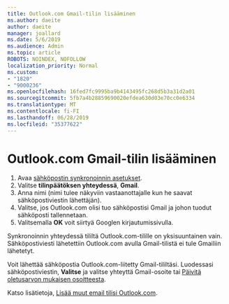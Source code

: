 ```yaml
---
title: Outlook.com Gmail-tilin lisääminen
ms.author: daeite
author: daeite
manager: joallard
ms.date: 5/6/2019
ms.audience: Admin
ms.topic: article
ROBOTS: NOINDEX, NOFOLLOW
localization_priority: Normal
ms.custom:
- "1820"
- "9000236"
ms.openlocfilehash: 16fed7fc9995ba9b4143495fc268d5b3a31d2a01
ms.sourcegitcommit: 5fb7a4b28859690020efdea630d03e70cc0e6334
ms.translationtype: MT
ms.contentlocale: fi-FI
ms.lasthandoff: 06/28/2019
ms.locfileid: "35377622"
---
```

# <a name="add-your-gmail-account-to-outlookcom"></a>Outlook.com Gmail-tilin lisääminen

1. Avaa [sähköpostin synkronoinnin asetukset](https://go.microsoft.com/fwlink/?linkid=875264).
2. Valitse **tilinpäätöksen yhteydessä**, **Gmail**.
3. Anna nimi (nimi tulee näkyviin vastaanottajalle kun he saavat sähköpostiviestin lähettäjän).
4. Valitse, jos Outlook.com olisi tuo sähköpostisi Gmail ja johon tuodut sähköposti tallennetaan.
5. Valitsemalla **OK** voit siirtyä Googlen kirjautumissivulla.

Synkronoinnin yhteydessä tililtä Outlook.com-tilille on yksisuuntainen vain. Sähköpostiviesti lähetettiin Outlook.com avulla Gmail-tilistä ei tule Gmailiin lähetetyt.

Voit lähettää sähköpostia Outlook.com-liitetty Gmail-tililtäsi. Luodessasi sähköpostiviestin, **Valitse** ja valitse yhteyttä Gmail-osoite tai [Päivitä oletusarvon mukaisen osoitteesta](https://go.microsoft.com/fwlink/?linkid=875264).

Katso lisätietoja, [Lisää muut email tilisi Outlook.com](https://support.office.com/article/c5224df4-5885-4e79-91ba-523aa743f0ba).
